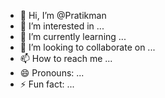 - 👋 Hi, I’m @Pratikman
- 👀 I’m interested in ...
- 🌱 I’m currently learning ...
- 💞️ I’m looking to collaborate on ...
- 📫 How to reach me ...
- 😄 Pronouns: ...
- ⚡ Fun fact: ...

<!---
Pratikman/Pratikman is a ✨ special ✨ repository because its `README.md` (this file) appears on your GitHub profile.
You can click the Preview link to take a look at your changes.
--->

